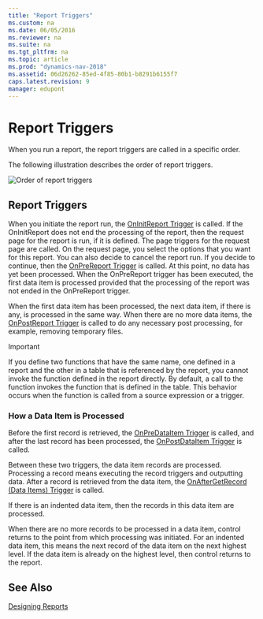 ```yaml
---
title: "Report Triggers"
ms.custom: na
ms.date: 06/05/2016
ms.reviewer: na
ms.suite: na
ms.tgt_pltfrm: na
ms.topic: article
ms.prod: "dynamics-nav-2018"
ms.assetid: 06d26262-85ed-4f85-80b1-b8291b6155f7
caps.latest.revision: 9
manager: edupont
---
```

# Report Triggers
When you run a report, the report triggers are called in a specific order.  
  
 The following illustration describes the order of report triggers.  
  
 ![Order of report triggers](media/ReportTriggers.png "ReportTriggers")  
  
## Report Triggers  
 When you initiate the report run, the [OnInitReport Trigger](OnInitReport-Trigger.md) is called. If the OnInitReport does not end the processing of the report, then the request page for the report is run, if it is defined. The page triggers for the request page are called. On the request page, you select the options that you want for this report. You can also decide to cancel the report run. If you decide to continue, then the [OnPreReport Trigger](OnPreReport-Trigger.md) is called. At this point, no data has yet been processed. When the OnPreReport trigger has been executed, the first data item is processed provided that the processing of the report was not ended in the OnPreReport trigger.  
  
 When the first data item has been processed, the next data item, if there is any, is processed in the same way. When there are no more data items, the [OnPostReport Trigger](OnPostReport-Trigger.md) is called to do any necessary post processing, for example, removing temporary files.  
  
> [!IMPORTANT]  
>  If you define two functions that have the same name, one defined in a report and the other in a table that is referenced by the report, you cannot invoke the function defined in the report directly. By default, a call to the function invokes the function that is defined in the table. This behavior occurs when the function is called from a source expression or a trigger.  
  
### How a Data Item is Processed  
 Before the first record is retrieved, the [OnPreDataItem Trigger](OnPreDataItem-Trigger.md) is called, and after the last record has been processed, the [OnPostDataItem Trigger](OnPostDataItem-Trigger.md) is called.  
  
 Between these two triggers, the data item records are processed. Processing a record means executing the record triggers and outputting data. After a record is retrieved from the data item, the [OnAfterGetRecord \(Data Items\) Trigger](OnAfterGetRecord--Data-Items--Trigger.md) is called.  
  
 If there is an indented data item, then the records in this data item are processed.  
  
 When there are no more records to be processed in a data item, control returns to the point from which processing was initiated. For an indented data item, this means the next record of the data item on the next highest level. If the data item is already on the highest level, then control returns to the report.  
  
## See Also  
 [Designing Reports](Designing-Reports.md)